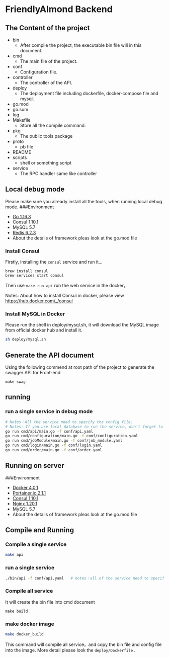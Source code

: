 # FriendlyAlmond Backend

## The Content of the project 
* bin 
  * After compile the project, the executable bin file will in this document.
* cmd
  * The main file of the project.   
* conf
  * Configuration file.
* controller
  * The controller of the API.
* deploy
  * The deployment file including dockerfile, docker-compose file and mysql.
* go.mod   
* go.sum   
* log             
* Makefile
  * Store all the compile command.  
* pkg
  * The public tools package   
* proto 
  * pb file    
* README    
* scripts
  * shell or something script    
* service
  * The RPC handler same like controller

## Local debug mode
Please make sure you already install all the tools, when running local debug mode.
###Environment
* [Go 1.16.3](https://golang.org/dl/)
* Consul 1.10.1
* MySQL 5.7
* [Redis 6.2.3](https://hub.docker.com/_/redis?tab=description)
* About the details of framework pleas look at the go.mod file
### Install Consul
Firstly, installing the `consul` service and run it...

```
brew install consul
brew services start consul
```
Then use `make run api` run the web service in the docker。

Notes: About how to install Consul in docker, please view https://hub.docker.com/_/consul


### Install MySQL in Docker
Please run the shell in deploy/mysql.sh, it will download the MySQL image from official docker hub and install it.

```bash
sh deploy/mysql.sh
```
## Generate the API document
Using the following commend at root path of the project to generate the swagger API for Front-end
```
make swag
```
## running
### run a single service in debug mode
```bash
# Notes：All the service need to specify the config file.
# Notes: If you use local database to run the service, don't forget to modify the config info like MySQL link and Redis link in the config file.
go run cmd/api/main.go -f conf/api.yaml
go run cmd/configuration/main.go -f conf/configuration.yaml
go run cmd/jobModule/main.go -f conf/job_module.yaml
go run cmd/login/main.go -f conf/login.yaml
go run cmd/order/main.go -f conf/order.yaml
```
## Running on server
###Environment
* [Docker 4.0.1](https://docs.docker.com/desktop/mac/release-notes/)
* [Portainer.io 2.1.1](https://docs.portainer.io/v/ce-2.9/start/intro)
* [Consul 1.10.1](https://hub.docker.com/_/consul)
* [Nginx 1.20.1](https://hub.docker.com/_/nginx)
* MySQL 5.7
* About the details of framework pleas look at the go.mod file
## Compile and Running
### Compile a single service
```bash
make api
```
### run a single service
```bash
./bin/api -f conf/api.yaml   # notes：all of the service need to specify the config file
```

### Compile all service
It will create the bin file into cmd document
```
make build
```

### make docker image
```bash
make docker_build
```
This command will compile all service，and copy the bin file and config file into the image. More detail please look the `deploy/Dockerfile` .